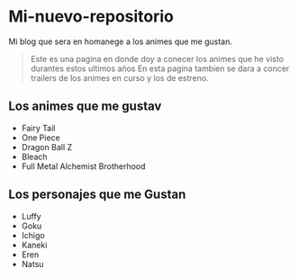 # Mi-nuevo-repositorio
Mi blog que sera en homanege a los animes que me gustan.
>Este es una pagina en donde doy a conecer los animes que he visto durantes estos ultimos años
>En esta pagina tambien se dara a concer trailers de los animes en curso y los de estreno.
## Los animes que me gustav
* Fairy Tail
* One Piece
* Dragon Ball Z
* Bleach
* Full Metal Alchemist Brotherhood
## Los personajes que me Gustan
* Luffy
* Goku
* Ichigo
* Kaneki
* Eren
* Natsu
